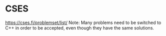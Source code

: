 # CSES

https://cses.fi/problemset/list/
Note: Many problems need to be switched to C++ in order to be accepted, even though they have the same solutions.
